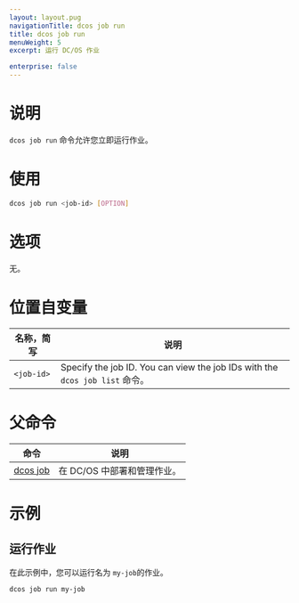 ```yaml
---
layout: layout.pug
navigationTitle: dcos job run
title: dcos job run
menuWeight: 5
excerpt: 运行 DC/OS 作业

enterprise: false
---
```




# 说明
`dcos job run` 命令允许您立即运行作业。

# 使用

```bash
dcos job run <job-id> [OPTION]
```

# 选项

无。

# 位置自变量

| 名称，简写 | 说明 |
|---------|-------------|
| `<job-id>`   |   Specify the job ID. You can view the job IDs with the `dcos job list` 命令。|

# 父命令

| 命令 | 说明 |
|---------|-------------|
|  [dcos job](/1.11/cli/command-reference/dcos-job/)  | 在 DC/OS 中部署和管理作业。|

# 示例

## 运行作业

在此示例中，您可以运行名为 `my-job`的作业。

```bash
dcos job run my-job
```

